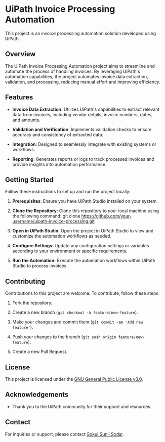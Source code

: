 # UiPath Invoice Processing Automation

This project is an invoice processing automation solution developed using UiPath.

## Overview

The UiPath Invoice Processing Automation project aims to streamline and automate the process of handling invoices. By leveraging UiPath's automation capabilities, the project automates invoice data extraction, validation, and processing, reducing manual effort and improving efficiency.

## Features

- **Invoice Data Extraction**: Utilizes UiPath's capabilities to extract relevant data from invoices, including vendor details, invoice numbers, dates, and amounts.
  
- **Validation and Verification**: Implements validation checks to ensure accuracy and consistency of extracted data.
  
- **Integration**: Designed to seamlessly integrate with existing systems or workflows.
  
- **Reporting**: Generates reports or logs to track processed invoices and provide insights into automation performance.

## Getting Started

Follow these instructions to set up and run the project locally:

1. **Prerequisites**: Ensure you have UiPath Studio installed on your system.

2. **Clone the Repository**: Clone this repository to your local machine using the following command:
git clone https://github.com/your-username/uipath-invoice-processing.git

3. **Open in UiPath Studio**: Open the project in UiPath Studio to view and customize the automation workflows as needed.

4. **Configure Settings**: Update any configuration settings or variables according to your environment or specific requirements.

5. **Run the Automation**: Execute the automation workflows within UiPath Studio to process invoices.

## Contributing

Contributions to this project are welcome. To contribute, follow these steps:

1. Fork the repository.

2. Create a new branch (`git checkout -b feature/new-feature`).

3. Make your changes and commit them (`git commit -am 'Add new feature'`).

4. Push your changes to the branch (`git push origin feature/new-feature`).

5. Create a new Pull Request.

## License

This project is licensed under the [GNU General Public License v3.0](LICENSE).

## Acknowledgements

- Thank you to the UiPath community for their support and resources.

## Contact

For inquiries or support, please contact [Gokul Sunil Sodar](mailto:gokulssodar@gmail.com).
